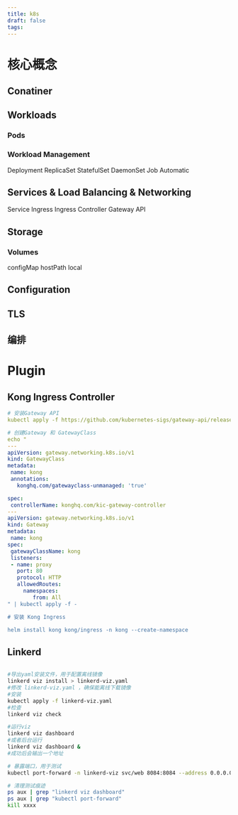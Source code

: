 ```yaml
---
title: k8s
draft: false
tags:
---
```

 # 核心概念
## Conatiner

## Workloads
### Pods
### Workload Management
Deployment
ReplicaSet
StatefulSet
DaemonSet
Job
Automatic



## Services & Load Balancing & Networking
Service
Ingress
Ingress Controller
Gateway API

## Storage

### Volumes
configMap
hostPath
local

## Configuration

## TLS

## 编排


# Plugin

## Kong Ingress Controller
```yaml
# 安装Gateway API
kubectl apply -f https://github.com/kubernetes-sigs/gateway-api/releases/download/v1.1.0/standard-install.yaml

# 创建Gateway 和 GatewayClass
echo "
---
apiVersion: gateway.networking.k8s.io/v1
kind: GatewayClass
metadata:
 name: kong
 annotations:
   konghq.com/gatewayclass-unmanaged: 'true'

spec:
 controllerName: konghq.com/kic-gateway-controller
---
apiVersion: gateway.networking.k8s.io/v1
kind: Gateway
metadata:
 name: kong
spec:
 gatewayClassName: kong
 listeners:
 - name: proxy
   port: 80
   protocol: HTTP
   allowedRoutes:
     namespaces:
        from: All
" | kubectl apply -f -

# 安装 Kong Ingress

helm install kong kong/ingress -n kong --create-namespace 
```


## Linkerd

```sh

#导出yaml安装文件，用于配置离线镜像
linkerd viz install > linkerd-viz.yaml
#修改 linkerd-viz.yaml ，确保能离线下载镜像
#安装
kubectl apply -f linkerd-viz.yaml
#检查
linkerd viz check

#运行viz
linkerd viz dashboard
#或者后台运行
linkerd viz dashboard &
#成功后会输出一个地址

# 暴露端口，用于测试
kubectl port-forward -n linkerd-viz svc/web 8084:8084 --address 0.0.0.0

# 清理测试痕迹
ps aux | grep "linkerd viz dashboard"
ps aux | grep "kubectl port-forward"
kill xxxx

```